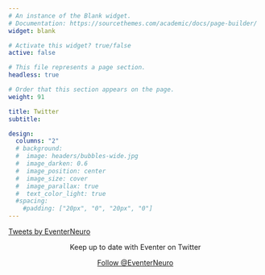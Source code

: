 ```yaml
---
# An instance of the Blank widget.
# Documentation: https://sourcethemes.com/academic/docs/page-builder/
widget: blank

# Activate this widget? true/false
active: false

# This file represents a page section.
headless: true

# Order that this section appears on the page.
weight: 91

title: Twitter
subtitle:

design:
  columns: "2"
  # background:
  #  image: headers/bubbles-wide.jpg
  #  image_darken: 0.6
  #  image_position: center
  #  image_size: cover
  #  image_parallax: true
  #  text_color_light: true
  #spacing:
    #padding: ["20px", "0", "20px", "0"]
---
```



<a class="twitter-timeline" data-height = 750 href="https://twitter.com/EventerNeuro?ref_src=twsrc%5Etfw">Tweets by EventerNeuro</a> <script async src="https://platform.twitter.com/widgets.js" charset="utf-8"></script>


<center>
Keep up to date with Eventer on Twitter  

<a href="https://twitter.com/EventerNeuro?ref_src=twsrc%5Etfw" class="twitter-follow-button" data-size="large" data-dnt="true" data-show-count="false">Follow @EventerNeuro</a><script async src="https://platform.twitter.com/widgets.js" charset="utf-8"></script>
</center>

